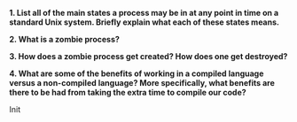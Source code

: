 **1. List all of the main states a process may be in at any point in time on a standard Unix system. Briefly explain what each of these states means.**



**2. What is a zombie process?**



**3. How does a zombie process get created? How does one get destroyed?**



**4. What are some of the benefits of working in a compiled language versus a non-compiled language? More specifically, what benefits are there to be had from taking the extra time to compile our code?**

Init

